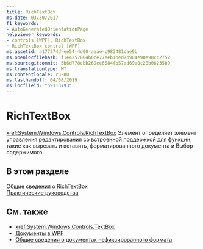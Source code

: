 ```yaml
---
title: RichTextBox
ms.date: 03/30/2017
f1_keywords:
- AutoGeneratedOrientationPage
helpviewer_keywords:
- controls [WPF], RichTextBox
- RichTextBox control [WPF]
ms.assetid: a177374d-ee54-4d00-aaae-c983481cae9b
ms.openlocfilehash: f1e4257804b6ce77eeb1bed7b984e90e90cc2752
ms.sourcegitcommit: 5b6d778ebb269ee6684fb57ad69a8c28b06235b9
ms.translationtype: MT
ms.contentlocale: ru-RU
ms.lasthandoff: 04/08/2019
ms.locfileid: "59113793"
---
```

# <a name="richtextbox"></a>RichTextBox
<xref:System.Windows.Controls.RichTextBox> Элемент определяет элемент управления редактирования со встроенной поддержкой для функции, такие как вырезать и вставить, форматированного документа и Выбор содержимого.  
  
## <a name="in-this-section"></a>В этом разделе  
 [Общие сведения о RichTextBox](richtextbox-overview.md)  
 [Практические руководства](richtextbox-how-to-topics.md)  
  
## <a name="see-also"></a>См. также

- <xref:System.Windows.Controls.TextBox>
- [Документы в WPF](../advanced/documents-in-wpf.md)
- [Общие сведения о документах нефиксированного формата](../advanced/flow-document-overview.md)
